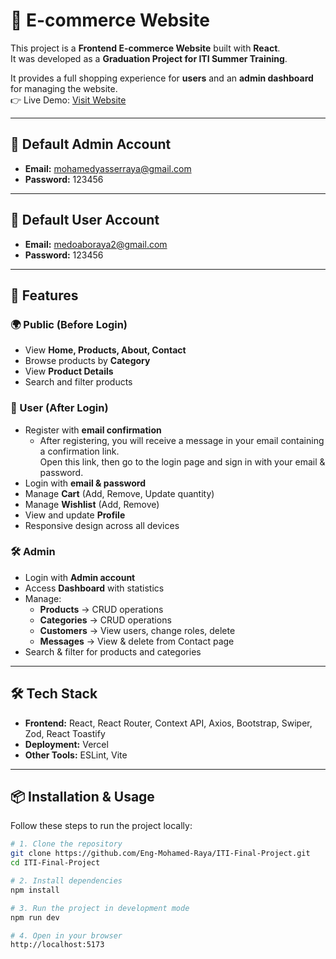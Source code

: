 # 🛒 E-commerce Website

This project is a **Frontend E-commerce Website** built with **React**.  
It was developed as a **Graduation Project for ITI Summer Training**.  

It provides a full shopping experience for **users** and an **admin dashboard** for managing the website.  
👉 Live Demo: [Visit Website](https://iti-final-project-ten.vercel.app/)

---

## 🔑 Default Admin Account

- **Email:** mohamedyasserraya@gmail.com  
- **Password:** 123456  

---

## 🔑 Default User Account

- **Email:** medoaboraya2@gmail.com  
- **Password:** 123456  

---

## 🚀 Features

### 🌍 Public (Before Login)
- View **Home, Products, About, Contact**
- Browse products by **Category**
- View **Product Details**
- Search and filter products

### 👤 User (After Login)
- Register with **email confirmation** 
  - After registering, you will receive a message in your email containing a confirmation link.  
    Open this link, then go to the login page and sign in with your email & password. 
- Login with **email & password**
- Manage **Cart** (Add, Remove, Update quantity)
- Manage **Wishlist** (Add, Remove)
- View and update **Profile**
- Responsive design across all devices

### 🛠️ Admin
- Login with **Admin account**
- Access **Dashboard** with statistics
- Manage:
  - **Products** → CRUD operations
  - **Categories** → CRUD operations
  - **Customers** → View users, change roles, delete
  - **Messages** → View & delete from Contact page
- Search & filter for products and categories

---

## 🛠️ Tech Stack
- **Frontend:** React, React Router, Context API, Axios, Bootstrap, Swiper, Zod, React Toastify  
- **Deployment:** Vercel  
- **Other Tools:** ESLint, Vite  

---

## 📦 Installation & Usage

Follow these steps to run the project locally:

```bash
# 1. Clone the repository
git clone https://github.com/Eng-Mohamed-Raya/ITI-Final-Project.git
cd ITI-Final-Project

# 2. Install dependencies
npm install

# 3. Run the project in development mode
npm run dev

# 4. Open in your browser
http://localhost:5173
